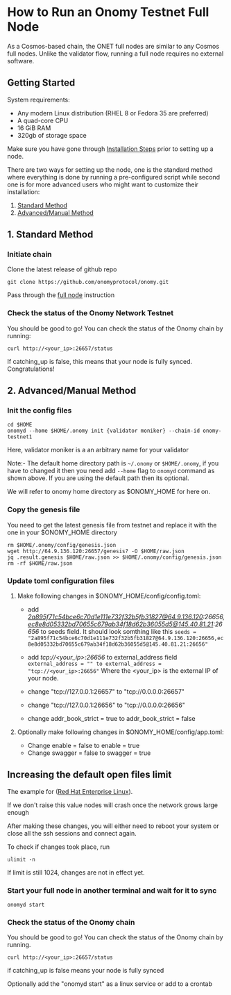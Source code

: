 # How to Run an Onomy Testnet Full Node

As a Cosmos-based chain, the ONET full nodes are similar to any Cosmos full nodes. Unlike the validator flow, running a
full node requires no external software.

## Getting Started

System requirements:

- Any modern Linux distribution (RHEL 8 or Fedora 35 are preferred)
- A quad-core CPU
- 16 GiB RAM
- 320gb of storage space

Make sure you have gone through [Installation Steps](installation.md) prior to setting up a node.

There are two ways for setting up the node, one is the standard method where everything is done by running a
pre-configured script while second one is for more advanced users who might want to customize their installation:

1. [Standard Method](#standardMethod)
2. [Advanced/Manual Method](#advancedMethod)

## <a name="standardMethod"></a> 1. Standard Method

### Initiate chain

Clone the latest release of github repo

```
git clone https://github.com/onomyprotocol/onomy.git
```

Pass through the [full node](../../deploy/testnet/full.md) instruction

### Check the status of the Onomy Network Testnet

You should be good to go! You can check the status of the Onomy chain by running:

```
curl http://<your_ip>:26657/status
```

If catching_up is false, this means that your node is fully synced. Congratulations!

## <a name="advancedMethod"></a> 2. Advanced/Manual Method

### Init the config files

```
cd $HOME
onomyd --home $HOME/.onomy init {validator moniker} --chain-id onomy-testnet1
```

Here, validator moniker is a an arbitrary name for your validator

Note:- The default home directory path is `~/.onomy` or `$HOME/.onomy`, if you have to changed it then you need
add `--home` flag to `onomyd` command as shown above. If you are using the default path then its optional.

We will refer to onomy home directory as $ONOMY_HOME for here on.

### Copy the genesis file

You need to get the latest genesis file from testnet and replace it with the one in your $ONOMY_HOME directory

```
rm $HOME/.onomy/config/genesis.json
wget http://64.9.136.120:26657/genesis? -O $HOME/raw.json
jq .result.genesis $HOME/raw.json >> $HOME/.onomy/config/genesis.json
rm -rf $HOME/raw.json
```

### Update toml configuration files

1. Make following changes in $ONOMY_HOME/config/config.toml:

    - add *2a895f71c54bce6c70d1e111e732f32b5fb31827@64.9.136.120:26656,ec8e8d05332bd70655c679ab34f18d62b36055d5@145.40.81.21:26656* to seeds field. It should look somthing
      like this
      `seeds = "2a895f71c54bce6c70d1e111e732f32b5fb31827@64.9.136.120:26656,ec8e8d05332bd70655c679ab34f18d62b36055d5@145.40.81.21:26656"`

    - add *tcp://<your_ip>:26656* to external_address field
      `external_address = "" to external_address = "tcp://<your_ip>:26656"`
      Where the <your_ip> is the external IP of your node.

    - change "tcp://127.0.0.1:26657" to "tcp://0.0.0.0:26657"
    - change "tcp://127.0.0.1:26656" to "tcp://0.0.0.0:26656"
    - change addr_book_strict = true to addr_book_strict = false

2. Optionally make following changes in $ONOMY_HOME/config/app.toml:

    - Change enable = false to enable = true
    - Change swagger = false to swagger = true

## Increasing the default open files limit

The example for ([Red Hat Enterprise Linux](../../deploy/testnet/set-ulimit-rhel8.md)).

If we don't raise this value nodes will crash once the network grows large enough

After making these changes, you will either need to reboot your system or close all the ssh sessions and connect again.

To check if changes took place, run

```
ulimit -n
```

If limit is still 1024, changes are not in effect yet.

### Start your full node in another terminal and wait for it to sync

```
onomyd start
```

### Check the status of the Onomy chain

You should be good to go! You can check the status of the Onomy chain by running.

```
curl http://<your_ip>:26657/status
```

if catching_up is false means your node is fully synced
 
Optionally add the "onomyd start" as a linux service or add to a crontab